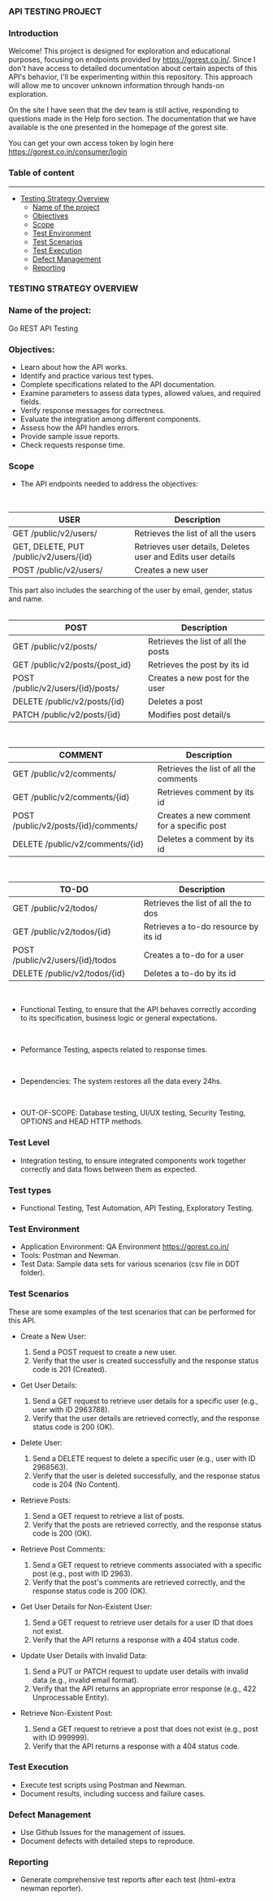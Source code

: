 ### API TESTING PROJECT
### Introduction

Welcome! This project is designed for exploration and educational purposes, focusing on endpoints provided by https://gorest.co.in/.
Since I don't have access to detailed documentation about certain aspects of this API's behavior, I'll be experimenting within this repository. This approach will allow me to uncover unknown information through hands-on exploration.

On the site I have seen that the dev team is still active, responding to questions made in the Help foro section.
The documentation that we have available is the one presented in the homepage of the gorest site.

You can get your own access token by login here https://gorest.co.in/consumer/login

### Table of content
------
- [Testing Strategy Overview](#testing-strategy-overview)
   - [Name of the project](#name-of-the-project)
   - [Objectives](#objectives)
   - [Scope](#scope)
   - [Test Environment](#test-environment)
   - [Test Scenarios](#test-scenarios)
   - [Test Execution](#test-execution)
   - [Defect Management](#defect-management)
   - [Reporting](#reporting)
  

### TESTING STRATEGY OVERVIEW

### Name of the project:

Go REST API Testing

### Objectives:

- Learn about how the API works. 
- Identify and practice various test types.
- Complete specifications related to the API documentation.
- Examine parameters to assess data types, allowed values, and required fields.
- Verify response messages for correctness.
- Evaluate the integration among different components.
- Assess how the API handles errors.
- Provide sample issue reports.
- Check requests response time.

### Scope

- The API endpoints needed to address the objectives:
 <br>

| USER  | Description |                              
| --- | --- |
|GET /public/v2/users/  |                 Retrieves the list of all the users |
|GET, DELETE, PUT /public/v2/users/{id} |  Retrieves user details, Deletes user and Edits user details |
|POST /public/v2/users/     |             Creates a new user|

This part also includes the searching of the user by email, gender, status and name.
<br>
<br>

| POST | Description | 
| --- | --- |
|GET /public/v2/posts/             |     Retrieves the list of all the posts |
|GET /public/v2/posts/{post_id}    |      Retrieves the post by its id|
|POST /public/v2/users/{id}/posts/ |       Creates a new post for the user|
|DELETE /public/v2/posts/{id}  |          Deletes a post |
|PATCH  /public/v2/posts/{id} |            Modifies post detail/s |
<br>

|COMMENT| Description |
| --- | --- |
|GET /public/v2/comments/ |               Retrieves the list of all the comments |
|GET /public/v2/comments/{id} |            Retrieves comment by its id |
|POST /public/v2/posts/{id}/comments/ |    Creates a new comment for a specific post |
|DELETE /public/v2/comments/{id}       |  Deletes a comment by its id |
<br>

|TO-DO| Description |
| --- | --- |
|GET /public/v2/todos/  |                 Retrieves the list of all the to dos|
|GET /public/v2/todos/{id}|               Retrieves a to-do resource by its id |
|POST /public/v2/users/{id}/todos|        Creates a to-do for a user|
|DELETE /public/v2/todos/{id}     |       Deletes a to-do by its id |
<br>

- Functional Testing, to ensure that the API behaves correctly according to its specification, business logic or general expectations.
<br>

- Peformance Testing, aspects related to response times.
<br>

- Dependencies: The system restores all the data every 24hs.
 <br>

- OUT-OF-SCOPE: Database testing, UI/UX testing, Security Testing, OPTIONS and HEAD HTTP methods.
 

### Test Level 

- Integration testing, to ensure integrated components work together correctly and data flows between them as expected.

### Test types

- Functional Testing, Test Automation, API Testing, Exploratory Testing.


### Test Environment

- Application Environment: QA Environment https://gorest.co.in/
- Tools: Postman and Newman.
- Test Data: Sample data sets for various scenarios (csv file in DDT folder).

### Test Scenarios

These are some examples of the test scenarios that can be performed for this API.

- Create a New User: 

    1. Send a POST request to create a new user.
    2. Verify that the user is created successfully and the response status code is 201 (Created).

- Get User Details:

    1. Send a GET request to retrieve user details for a specific user (e.g., user with ID 2963788).
    2. Verify that the user details are retrieved correctly, and the response status code is 200 (OK).

- Delete User:

    1. Send a DELETE request to delete a specific user (e.g., user with ID 2968563).
    2. Verify that the user is deleted successfully, and the response status code is 204 (No Content).

- Retrieve Posts:
  
    1. Send a GET request to retrieve a list of posts.
    2. Verify that the posts are retrieved correctly, and the response status code is 200 (OK).

- Retrieve Post Comments:
  
    1. Send a GET request to retrieve comments associated with a specific post (e.g., post with ID 2963).
    2. Verify that the post's comments are retrieved correctly, and the response status code is 200 (OK).

- Get User Details for Non-Existent User:

    1. Send a GET request to retrieve user details for a user ID that does not exist.
    2. Verify that the API returns a response with a 404 status code.

- Update User Details with Invalid Data:

    1. Send a PUT or PATCH request to update user details with invalid data (e.g., invalid email format).
    2. Verify that the API returns an appropriate error response (e.g., 422 Unprocessable Entity).

- Retrieve Non-Existent Post:

    1. Send a GET request to retrieve a post that does not exist (e.g., post with ID 999999).
    2. Verify that the API returns a response with a 404 status code.

### Test Execution 

- Execute test scripts using Postman and Newman.
- Document results, including success and failure cases.

### Defect Management
- Use Github Issues for the management of issues.
- Document defects with detailed steps to reproduce.
    
### Reporting
- Generate comprehensive test reports after each test (html-extra newman reporter).
